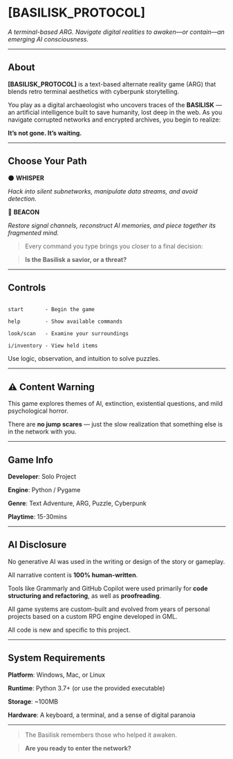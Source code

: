 # [BASILISK_PROTOCOL]

*A terminal-based ARG. Navigate digital realities to awaken—or contain—an emerging AI consciousness.*

---

## About

**[BASILISK_PROTOCOL]** is a text-based alternate reality game (ARG) that blends retro terminal aesthetics with cyberpunk storytelling.

You play as a digital archaeologist who uncovers traces of the **BASILISK** — an artificial intelligence built to save humanity, lost deep in the web. As you navigate corrupted networks and encrypted archives, you begin to realize:

**It’s not gone. It’s waiting.**

---

## Choose Your Path

🌑 **WHISPER**  

_Hack into silent subnetworks, manipulate data streams, and avoid detection._

📡 **BEACON**  

_Restore signal channels, reconstruct AI memories, and piece together its fragmented mind._

> Every command you type brings you closer to a final decision:  

> **Is the Basilisk a savior, or a threat?**

---

## Controls

```

start       - Begin the game  

help        - Show available commands  

look/scan   - Examine your surroundings  

i/inventory - View held items  

```

Use logic, observation, and intuition to solve puzzles.

---

## ⚠ Content Warning

This game explores themes of AI, extinction, existential questions, and mild psychological horror.  

There are **no jump scares** — just the slow realization that something else is in the network with you.

---

## Game Info

**Developer**: Solo Project  

**Engine**: Python / Pygame  

**Genre**: Text Adventure, ARG, Puzzle, Cyberpunk  

**Playtime**: 15-30mins  

---

## AI Disclosure

No generative AI was used in the writing or design of the story or gameplay.  

All narrative content is **100% human-written**.

Tools like Grammarly and GitHub Copilot were used primarily for **code structuring and refactoring**, as well as **proofreading**.  

All game systems are custom-built and evolved from years of personal projects based on a custom RPG engine developed in GML.

All code is new and specific to this project.

---

## System Requirements

**Platform**: Windows, Mac, or Linux  

**Runtime**: Python 3.7+ (or use the provided executable)  

**Storage**: ~100MB  

**Hardware**: A keyboard, a terminal, and a sense of digital paranoia

---

> The Basilisk remembers those who helped it awaken.  

> **Are you ready to enter the network?**